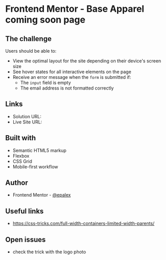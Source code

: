# Frontend Mentor - Base Apparel coming soon page

## The challenge

Users should be able to:

- View the optimal layout for the site depending on their device's screen size
- See hover states for all interactive elements on the page
- Receive an error message when the `form` is submitted if:
  - The `input` field is empty
  - The email address is not formatted correctly

## Links

- Solution URL:
- Live Site URL:

## Built with

- Semantic HTML5 markup
- Flexbox
- CSS Grid
- Mobile-first workflow

## Author

- Frontend Mentor - [@epalex](https://www.frontendmentor.io/profile/epalex)

## Useful links

- https://css-tricks.com/full-width-containers-limited-width-parents/

## Open issues

- check the trick with the logo photo
